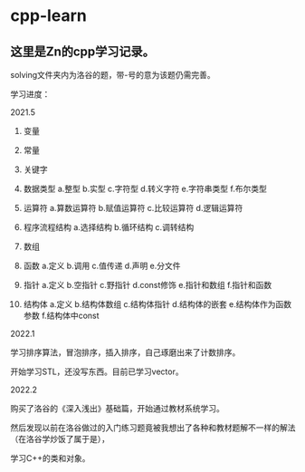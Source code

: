 # cpp-learn

## 这里是Zn的cpp学习记录。

solving文件夹内为洛谷的题，带-号的意为该题仍需完善。

学习进度：

2021.5

 1. 变量

 2. 常量

 3. 关键字

 4. 数据类型  a.整型  b.实型  c.字符型 d.转义字符  e.字符串类型 f.布尔类型

 5. 运算符 a.算数运算符 b.赋值运算符 c.比较运算符 d.逻辑运算符

 6. 程序流程结构  a.选择结构  b.循环结构  c.调转结构

 7. 数组

 8. 函数  a.定义  b.调用  c.值传递 d.声明 e.分文件

 9. 指针  a.定义  b.空指针 c.野指针 d.const修饰 e.指针和数组 f.指针和函数

 10. 结构体  a.定义  b.结构体数组 c.结构体指针 d.结构体的嵌套  e.结构体作为函数参数 f.结构体中const

2022.1

 学习排序算法，冒泡排序，插入排序，自己琢磨出来了计数排序。

 开始学习STL，还没写东西。目前已学习vector。

2022.2

 购买了洛谷的《深入浅出》基础篇，开始通过教材系统学习。

 然后发现以前在洛谷做过的入门练习题竟被我想出了各种和教材题解不一样的解法（在洛谷学炒饭了属于是），

 学习C++的类和对象。
